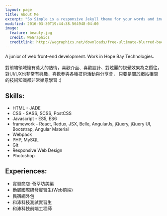 ```yaml
---
layout: page
title: About Me
excerpt: "So Simple is a responsive Jekyll theme for your words and images."
modified: 2016-03-30T19:44:38.564948-04:00
image:
  feature: beauty.jpg
  credit: WeGraphics
  creditlink: http://wegraphics.net/downloads/free-ultimate-blurred-background-pack/
---
```


A junior of web front-end development. Work in Hope Bay Technologies.<br><br>
對前端領域懷有莫大的熱情，喜歡介面、喜歡設計、對炫麗的視覺效果為之嚮往，
對UI/UX也非常有興趣，喜歡參與各種技術活動與分享會，
只要是關於網站相關的技術知識都非常樂意學習 :)

## Skills:

* HTML - JADE
* CSS - SASS, SCSS, PostCSS
* Javascript - ES5, ES6
* framework - React, Redux, JSX, Belle, AngularJs, jQuery, jQuery UI, Bootstrap, Angular Material
* Webpack
* PHP, MySQL
* Git
* Responsive Web Design
* Photoshop

## Experiences:

* 實習商店-薈萃坊美編
* 勤崴國際研發實習生(Web前端)
* 民宿網外包
* 和沛科技測試實習生
* 和沛科技前端工程師

<script>
  (function(i,s,o,g,r,a,m){i['GoogleAnalyticsObject']=r;i[r]=i[r]||function(){
  (i[r].q=i[r].q||[]).push(arguments)},i[r].l=1*new Date();a=s.createElement(o),
  m=s.getElementsByTagName(o)[0];a.async=1;a.src=g;m.parentNode.insertBefore(a,m)
  })(window,document,'script','https://www.google-analytics.com/analytics.js','ga');

  ga('create', 'UA-78158205-1', 'auto');
  ga('send', 'pageview');

</script>